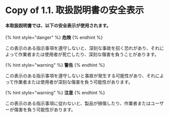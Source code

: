 # Copy of 1.1. 取扱説明書の安全表示

#### 本取扱説明書では、以下の安全表示が使用されます。



{% hint style="danger" %}
**危険**
{% endhint %}

この表示のある指示事項を遵守しないと、深刻な事故を招く恐れがあり、それによって作業者または使用者が死亡したり、深刻な傷害を負うことがあります。

&#x20;&#x20;



{% hint style="warning" %}
**警告**
{% endhint %}

この表示のある指示事項を遵守しないと事故が発生する可能性があり、それによって作業者または使用者が深刻な傷害を負う可能性があります。

&#x20;&#x20;



{% hint style="warning" %}
**注意**
{% endhint %}

この表示のある指示事項に従わないと、製品が損傷したり、作業者またはユーザーが傷害を負う可能性があります。

